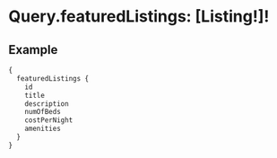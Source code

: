 # Query.featuredListings: [Listing!]!
            
## Example
```graphql
{
  featuredListings {
    id
    title
    description
    numOfBeds
    costPerNight
    amenities
  }
}

```